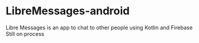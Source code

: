 # LibreMessages-android
Libre Messages is an app to chat to other people using Kotlin and Firebase
Still on process

